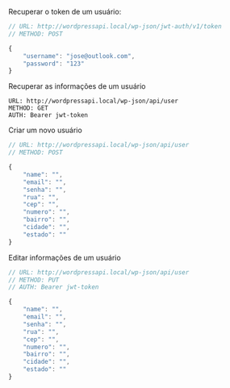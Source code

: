 Recuperar o token de um usuário:

```javascript
// URL: http://wordpressapi.local/wp-json/jwt-auth/v1/token
// METHOD: POST

{
    "username": "jose@outlook.com",
    "password": "123"
}
```

Recuperar as informações de um usuário
```
URL: http://wordpressapi.local/wp-json/api/user
METHOD: GET
AUTH: Bearer jwt-token
```

Criar um novo usuário

```javascript
// URL: http://wordpressapi.local/wp-json/api/user
// METHOD: POST

{
    "name": "",
    "email": "",
    "senha": "",
    "rua": "",
    "cep": "",
    "numero": "",
    "bairro": "",
    "cidade": "",
    "estado": ""
}
```

Editar informações de um usuário

```javascript
// URL: http://wordpressapi.local/wp-json/api/user
// METHOD: PUT
// AUTH: Bearer jwt-token

{
    "name": "",
    "email": "",
    "senha": "",
    "rua": "",
    "cep": "",
    "numero": "",
    "bairro": "",
    "cidade": "",
    "estado": ""
}
```
